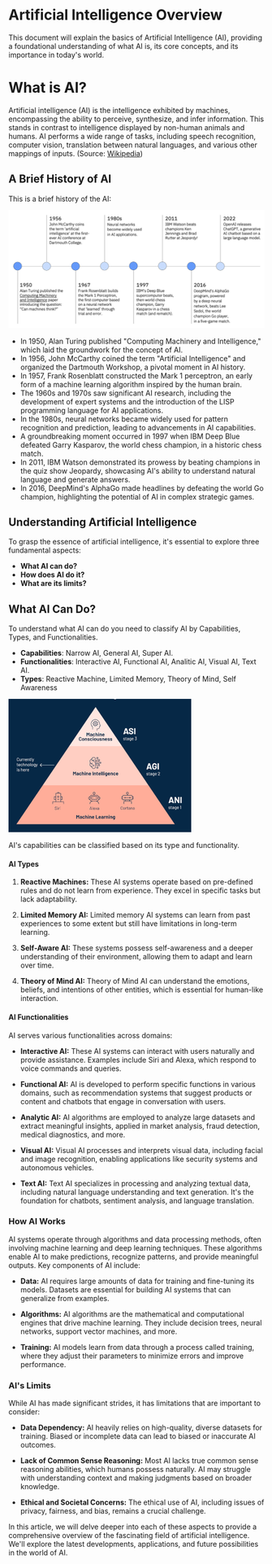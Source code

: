 # Artificial Intelligence Overview

This document will explain the basics of Artificial Intelligence (AI), providing a foundational understanding of what AI is, its core concepts, and its importance in today's world.

# What is AI?

Artificial intelligence (AI) is the intelligence exhibited by machines, encompassing the ability to perceive, synthesize, and infer information. This stands in contrast to intelligence displayed by non-human animals and humans. AI performs a wide range of tasks, including speech recognition, computer vision, translation between natural languages, and various other mappings of inputs. (Source: [Wikipedia](https://en.wikipedia.org/wiki/Artificial_intelligence))

## A Brief History of AI

This is a brief history of the AI:

![AI History](img/AI-History.png)

- In 1950, Alan Turing published "Computing Machinery and Intelligence," which laid the groundwork for the concept of AI.
- In 1956, John McCarthy coined the term "Artificial Intelligence" and organized the Dartmouth Workshop, a pivotal moment in AI history.
- In 1957, Frank Rosenblatt constructed the Mark 1 perceptron, an early form of a machine learning algorithm inspired by the human brain.
- The 1960s and 1970s saw significant AI research, including the development of expert systems and the introduction of the LISP programming language for AI applications.
- In the 1980s, neural networks became widely used for pattern recognition and prediction, leading to advancements in AI capabilities.
- A groundbreaking moment occurred in 1997 when IBM Deep Blue defeated Garry Kasparov, the world chess champion, in a historic chess match.
- In 2011, IBM Watson demonstrated its prowess by beating champions in the quiz show Jeopardy, showcasing AI's ability to understand natural language and generate answers.
- In 2016, DeepMind's AlphaGo made headlines by defeating the world Go champion, highlighting the potential of AI in complex strategic games.

## Understanding Artificial Intelligence

To grasp the essence of artificial intelligence, it's essential to explore three fundamental aspects:

* **What AI can do?**
* **How does AI do it?**
* **What are its limits?**

## What AI Can Do?

To understand what AI can do you need to classify AI by Capabilities, Types, and Functionalities.

* **Capabilities**: Narrow AI, General AI, Super AI.
* **Functionalities**: Interactive AI, Functional AI, Analitic AI, Visual AI, Text AI.
* **Types**: Reactive Machine, Limited Memory, Theory of Mind, Self Awareness

![AI History](img/AI-Capabilities.png)



AI's capabilities can be classified based on its type and functionality.

#### AI Types

1. **Reactive Machines:** These AI systems operate based on pre-defined rules and do not learn from experience. They excel in specific tasks but lack adaptability.

2. **Limited Memory AI:** Limited memory AI systems can learn from past experiences to some extent but still have limitations in long-term learning.

3. **Self-Aware AI:** These systems possess self-awareness and a deeper understanding of their environment, allowing them to adapt and learn over time.

4. **Theory of Mind AI:** Theory of Mind AI can understand the emotions, beliefs, and intentions of other entities, which is essential for human-like interaction.

#### AI Functionalities

AI serves various functionalities across domains:

- **Interactive AI:** These AI systems can interact with users naturally and provide assistance. Examples include Siri and Alexa, which respond to voice commands and queries.

- **Functional AI:** AI is developed to perform specific functions in various domains, such as recommendation systems that suggest products or content and chatbots that engage in conversation with users.

- **Analytic AI:** AI algorithms are employed to analyze large datasets and extract meaningful insights, applied in market analysis, fraud detection, medical diagnostics, and more.

- **Visual AI:** Visual AI processes and interprets visual data, including facial and image recognition, enabling applications like security systems and autonomous vehicles.

- **Text AI:** Text AI specializes in processing and analyzing textual data, including natural language understanding and text generation. It's the foundation for chatbots, sentiment analysis, and language translation.

### How AI Works

AI systems operate through algorithms and data processing methods, often involving machine learning and deep learning techniques. These algorithms enable AI to make predictions, recognize patterns, and provide meaningful outputs. Key components of AI include:

- **Data:** AI requires large amounts of data for training and fine-tuning its models. Datasets are essential for building AI systems that can generalize from examples.

- **Algorithms:** AI algorithms are the mathematical and computational engines that drive machine learning. They include decision trees, neural networks, support vector machines, and more.

- **Training:** AI models learn from data through a process called training, where they adjust their parameters to minimize errors and improve performance.

### AI's Limits

While AI has made significant strides, it has limitations that are important to consider:

- **Data Dependency:** AI heavily relies on high-quality, diverse datasets for training. Biased or incomplete data can lead to biased or inaccurate AI outcomes.

- **Lack of Common Sense Reasoning:** Most AI lacks true common sense reasoning abilities, which humans possess naturally. AI may struggle with understanding context and making judgments based on broader knowledge.

- **Ethical and Societal Concerns:** The ethical use of AI, including issues of privacy, fairness, and bias, remains a crucial challenge.

In this article, we will delve deeper into each of these aspects to provide a comprehensive overview of the fascinating field of artificial intelligence. We'll explore the latest developments, applications, and future possibilities in the world of AI.

